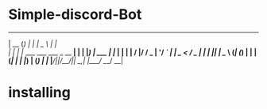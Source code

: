 # Simple-discord-Bot
 _____  _                       _   ____        _   
|  __ \(_)                     | | |  _ \      | |  
| |  | |_ ___  ___ ___  _ __ __| | | |_) | ___ | |_ 
| |  | | / __|/ __/ _ \| '__/ _` | |  _ < / _ \| __|
| |__| | \__ \ (_| (_) | | | (_| | | |_) | (_) | |_ 
|_____/|_|___/\___\___/|_|  \__,_| |____/ \___/ \__|


# installing 
